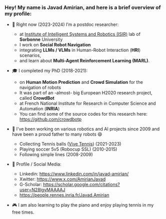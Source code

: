 ### Hey! My name is Javad Amirian, and here is a brief overview of my profile:
- 🔭 Right now (2023-2024) I’m a postdoc researcher:
  * at [Institute of Intelligent Systems and Robotics (ISIR)](https://www.isir.upmc.fr) lab of **Sorbonne** University
  * I work on **Social Robot Navigation**
  * integrating **LLMs / VLMs** in Human-Robot Interaction (**HRI**) scenarios,
  * and learn about **Multi-Agent Reinforcement Learning (MARL)**.

- 🎓 I completed my PhD (2018-2021):
  * on **Human Motion Prediction** and **Crowd Simulation** for the navigation of robots
  * It was part of an -almost- big European H2020 research project, called **CrowdBot**
  * at French National Institute for Research in Computer Science and Automation (**INRIA**)
  * You can find some of the source codes for this research here: https://github.com/crowdbotp

- 🤖 I've been working on various robotics and AI projects since 2009 and have been a proud father to many robots 😄
  * Collecting Tennis balls ([Vive Tennis](https://www.vivetennis.com)) (2021-2023)
  * Playing soccer 5v5 (Robocup SSL) (2010-2015)
  * Following simple lines (2008-2009)

- 📠 Profile / Social Media:
   * Linkedin: https://www.linkedin.com/in/javad-amirian/
   * Xwitter: https://www.x.com/AmirianJavad
   * G-Scholar: https://scholar.google.com/citations?user=N28lgyMAAAAJ
   * https://people.rennes.inria.fr/Javad.Amirian
   
- 🎮 I am also learning to play the piano and enjoy playing tennis in my free times.


<!--
- 👯 I’m looking to collaborate on ...
- 🤔 I’m looking for help with ...
- 💬 Ask me about ...
- 😄 Pronouns: ...
- ⚡ Fun fact: ...
-->
